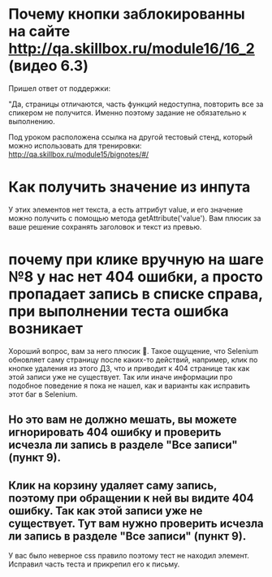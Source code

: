 # Почему кнопки заблокированны на сайте http://qa.skillbox.ru/module16/16_2 (видео 6.3)
Пришел ответ от поддержки:

"Да, страницы отличаются, часть функций недоступна, повторить все за спикером не получится. Именно поэтому задание не обязательно к выполнению.

Под уроком расположена ссылка на другой тестовый стенд, который можно использовать для тренировки: http://qa.skillbox.ru/module15/bignotes/#/

# Как получить значение из инпута
У этих элементов нет текста, а есть аттрибут value, и его значение можно получить с помощью метода getAttribute('value'). Вам плюсик за ваше решение сохранять заголовок и текст из превью.

# почему при клике вручную на шаге №8 у нас нет 404 ошибки, а просто пропадает запись в списке справа, при выполнении теста ошибка возникает
Хороший вопрос, вам за него плюсик 🙂. Такое ощущение, что Selenium обновляет саму страницу после каких-то действий, например, клик по кнопке удаления из этого ДЗ, что и приводит к 404 странице так как этой записи уже не существует. Так или иначе информации про подобное поведение я пока не нашел, как и варианты как исправить этот баг в Selenium.

Но это вам не должно мешать, вы можете игнорировать 404 ошибку и проверить исчезла ли запись в разделе "Все записи" (пункт 9).
---
Клик на корзину удаляет саму запись, поэтому при обращении к ней вы видите 404 ошибку. Так как этой записи уже не существует. Тут вам нужно проверить исчезла ли запись в разделе "Все записи" (пункт 9).
---
У вас было неверное css правило поэтому тест не находил элемент. Исправил часть теста и прикрепил его к письму.
